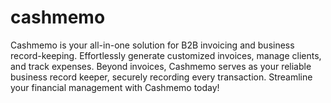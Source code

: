 # cashmemo
Cashmemo is your all-in-one solution for B2B invoicing and business record-keeping. Effortlessly generate customized invoices, manage clients, and track expenses. Beyond invoices, Cashmemo serves as your reliable business record keeper, securely recording every transaction. Streamline your financial management with Cashmemo today! 
